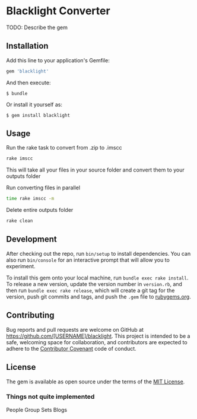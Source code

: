 # Blacklight Converter

TODO: Describe the gem

## Installation

Add this line to your application's Gemfile:

```ruby
gem 'blacklight'
```

And then execute:

    $ bundle

Or install it yourself as:

    $ gem install blacklight

## Usage

Run the rake task to convert from .zip to .imscc
```sh
rake imscc
```
This will take all your files in your source folder and convert them to your outputs folder

Run converting files in parallel
```sh
time rake imscc -m
```

Delete entire outputs folder
```sh
rake clean
```

## Development

After checking out the repo, run `bin/setup` to install dependencies. You can also run `bin/console` for an interactive prompt that will allow you to experiment.

To install this gem onto your local machine, run `bundle exec rake install`. To release a new version, update the version number in `version.rb`, and then run `bundle exec rake release`, which will create a git tag for the version, push git commits and tags, and push the `.gem` file to [rubygems.org](https://rubygems.org).

## Contributing

Bug reports and pull requests are welcome on GitHub at https://github.com/[USERNAME]/blacklight. This project is intended to be a safe, welcoming space for collaboration, and contributors are expected to adhere to the [Contributor Covenant](http://contributor-covenant.org) code of conduct.


## License

The gem is available as open source under the terms of the [MIT License](http://opensource.org/licenses/MIT).


### Things not quite implemented
People Group Sets
Blogs
